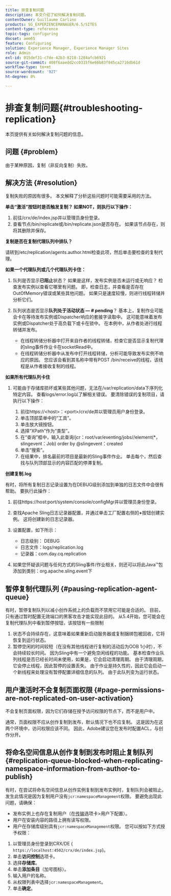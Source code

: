 ```yaml
---
title: 排查复制问题
description: 本文介绍了如何解决复制问题。
contentOwner: Guillaume Carlino
products: SG_EXPERIENCEMANAGER/6.5/SITES
content-type: reference
topic-tags: configuring
docset: aem65
feature: Configuring
solution: Experience Manager, Experience Manager Sites
role: Admin
exl-id: 015def31-c7de-42b3-8218-1284afcb6921
source-git-commit: 408f6aaedd2cc0315f6e66b83f045ca2716db61d
workflow-type: tm+mt
source-wordcount: '927'
ht-degree: 0%

---
```


# 排查复制问题{#troubleshooting-replication}

本页提供有关如何解决复制问题的信息。

## 问题 {#problem}

由于某种原因，复制（非反向复制）失败。

## 解决方法 {#resolution}

复制失败的原因有很多。 本文解释了分析这些问题时可能需要采用的方法。

**单击“激活”按钮时是否触发复制？ 如果NOT，则执行以下操作：**

1. 前往/crx/de/index.jsp并以管理员身份登录。
1. 查看节点/bin/replicate或/bin/replicate.json是否存在。 如果该节点存在，则将其删除并保存。

**复制是否在复制代理队列中排队？**

请转到/etc/replication/agents.author.html检查此项，然后单击要检查的复制代理。

**如果一个代理队列或几个代理队列卡住：**

1. 队列是否显示&#x200B;**已阻止**&#x200B;状态？ 如果是这样，发布实例是否未运行或无响应？ 检查发布实例以查看它哪里有问题。 即，检查日志，并查看是否存在OutOfMemory错误或某些其他问题。 如果只是速度较慢，则进行线程转储并分析它们。
1. 队列状态是否显示&#x200B;**队列处于活动状态 — # pending**？ 基本上，复制作业可能会卡在等待发布实例或Dispatcher响应的套接字读取中。 这可能意味着发布实例或Dispatcher处于高负载下或卡在锁中。 在本例中，从作者处进行线程转储并发布。

   * 在线程转储分析器中打开来自作者的线程转储，检查它是否显示复制代理的sling事件作业卡在socketRead中。
   * 在线程转储分析器中从发布中打开线程转储，分析可能导致发布实例不响应的原因。 您应该会看到其名称中带有POST /bin/receive的线程，该线程是从作者接收复制的线程。

**如果所有代理队列卡住**

1. 可能由于存储库损坏或某些其他问题，无法在/var/replication/data下序列化特定内容。 查看logs/error.log以了解相关错误。 要清除错误的复制项目，请执行以下操作：

   1. 前往https://&lt;host>：&lt;port>/crx/de并以管理员用户身份登录。
   1. 单击顶部菜单中的“工具”。
   1. 单击放大镜按钮。
   1. 选择“XPath”作为“类型”。
   1. 在“查询”框中，输入此查询/jcr：root/var/eventing/jobs//element(&#42;，slingevent：Job) order by @slingevent：created
   1. 单击“搜索”。
   1. 在结果中，排名最前的项目是最新的Sling事件作业。 单击每个，然后查找与队列顶部显示的内容匹配的停滞复制。

**创建复制.log**

有时，将所有复制日志记录设置为在DEBUG级别添加到单独的日志文件中会很有帮助。 要执行此操作：

1. 前往https://host:port/system/console/configMgr并以管理员身份登录。
1. 查找Apache Sling日志记录器配置，并通过单击工厂配置右侧的&#x200B;**+**&#x200B;按钮创建实例。 这将创建新的日志记录器。
1. 设置配置，如下所示：

   * 日志级别： DEBUG
   * 日志文件：logs/replication.log
   * 记录器：com.day.cq.replication

1. 如果您怀疑该问题与任何方式的Sling事件/作业相关，则还可以将此Java™包添加到类别：org.apache.sling.event下

## 暂停复制代理队列  {#pausing-replication-agent-queue}

有时，暂停复制队列以减小创作系统上的负载而不禁用它可能是合适的。 目前，只有通过暂时配置无效端口的黑客攻击才能实现此目的。 从5.4开始，您可能会在复制代理队列中看到暂停按钮，该按钮有一些限制

1. 状态不会持续存在，这意味着如果重新启动服务器或复制捆绑包被回收，它将恢复到运行状态。
1. 暂停空闲的时间较短（在没有其他线程进行复制的活动后为OOB 1小时），不会持续较长时间。 因为Sling中有一个避免空闲线程的功能。 基本检查作业队列线程是否已经长时间未使用，如果是，它会启动清理周期。 由于清理周期，它会停止线程，因此暂停的设置丢失。 由于作业是持久性的，因此它会启动一个新线程来处理没有暂停配置详细信息的队列。 由于此队列变为运行状态。

## 用户激活时不会复制页面权限 {#page-permissions-are-not-replicated-on-user-activation}

不会复制页面权限，因为它们存储在授予访问权限的节点下，而不是用户中。

通常，页面权限不应从创作复制到发布，默认情况下也不应复制。 这是因为在这两个环境中，访问权限应该不同。 因此，Adobe建议您在发布时配置ACL，与创作分开。

## 将命名空间信息从创作复制到发布时阻止复制队列 {#replication-queue-blocked-when-replicating-namespace-information-from-author-to-publish}

有时，在尝试将命名空间信息从创作实例复制到发布实例时，复制队列会被阻止。 发生此情况是因为复制用户没有`jcr:namespaceManagement`权限。 要避免出现此问题，请确保：

* 发布实例上也存在复制用户（在[传输](/help/sites-deploying/replication.md#replication-agents-configuration-parameters)选项卡>用户下配置）。
* 用户在安装内容的路径上拥有读写权限。
* 用户在存储库级别具有`jcr:namespaceManagement`权限。 您可以按如下方式授予权限：

1. 以管理员身份登录到CRX/DE ( `https://localhost:4502/crx/de/index.jsp`)。
1. 单击&#x200B;**访问控制**&#x200B;选项卡。
1. 选择&#x200B;**存储库**。
1. 单击&#x200B;**添加条目**（加号图标）。
1. 输入用户的名称。
1. 从权限列表中选择`jcr:namespaceManagement`。
1. 单击&#x200B;**确定**。
